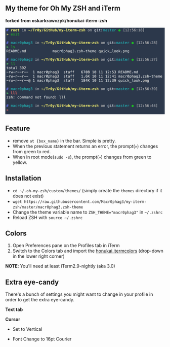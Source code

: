 ## My theme for Oh My ZSH and iTerm
**forked from oskarkrawczyk/honukai-iterm-zsh**

![](https://github.com/Macr0phag3/my-iterm-zsh/blob/master/qlook.png?raw=true)

## Feature
- remove `at {box_name}` in the bar. Simple is pretty.
- When the previous statement returns an error, the prompt(`»`) changes from green to red.
- When in root mode(`sudo -s`), the prompt(`»`) changes from green to yellow.

## Installation
- `cd ~/.oh-my-zsh/custom/themes/` (simply create the `themes` directory if it does not exist)
- `wget https://raw.githubusercontent.com/Macr0phag3/my-iterm-zsh/master/macr0phag3.zsh-theme`
- Change the theme variable name to `ZSH_THEME="macr0phag3"` in `~/.zshrc`
- Reload ZSH with `source ~/.zshrc`

## Colors
1. Open Preferences pane on the Profiles tab in iTerm
2. Switch to the Colors tab and import the [honukai.itermcolors](https://raw.githubusercontent.com/oskarkrawczyk/honukai-iterm/master/honukai.itermcolors) (drop-down in the lower right corner)

**NOTE**: You'll need at least iTerm2.9-nightly (aka 3.0)

## Extra eye-candy
There's a bunch of settings you might want to change in your profile in order to get the extra eye-candy.


**Text tab**

**Cursor**
- Set to Vertical

- Font
Change to 16pt Courier
